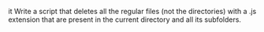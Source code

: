it Write a script that deletes all the regular files (not the directories) with a .js extension that are present in the current directory and all its subfolders.
